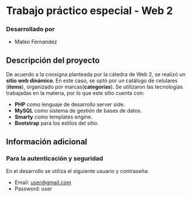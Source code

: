 # Trabajo práctico especial - Web 2

### Desarrollado por
- Mateo Fernandez

## Descripción del proyecto

De acuerdo a la consigna planteada por la cátedra de Web 2, se realizó un <b>sitio web dinámico</b>.
En este caso, se optó por un catálogo de celulares (<b>ítems</b>), organizado por marcas(<b>categorías</b>).
Se utilizaron las tecnologías trabajadas en la materia, por lo que este sitio cuenta con:
- <b>PHP</b> como lenguaje de desarrollo server side.
- <b>MySQL</b> como sistema de gestión de bases de datos.
- <b>Smarty</b> como templates engine. 
- <b>Bootstrap</b> para los estilos del sitio.

## Información adicional

### Para la autenticación y seguridad

En el desarrollo se utiliza el siguiente usuario y contraseña:

- Email: user@gmail.com
- Password: user